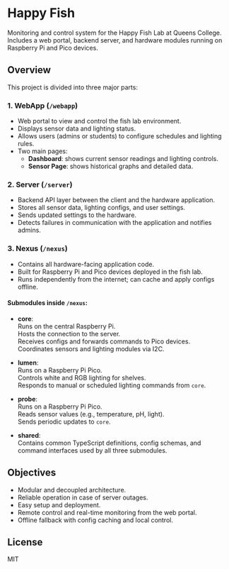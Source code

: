 # Happy Fish

Monitoring and control system for the Happy Fish Lab at Queens College. Includes a web portal, backend server, and hardware modules running on Raspberry Pi and Pico devices.

## Overview

This project is divided into three major parts:

### 1. WebApp (`/webapp`)
- Web portal to view and control the fish lab environment.
- Displays sensor data and lighting status.
- Allows users (admins or students) to configure schedules and lighting rules.
- Two main pages:
  - **Dashboard**: shows current sensor readings and lighting controls.
  - **Sensor Page**: shows historical graphs and detailed data.

### 2. Server (`/server`)
- Backend API layer between the client and the hardware application.
- Stores all sensor data, lighting configs, and user settings.
- Sends updated settings to the hardware.
- Detects failures in communication with the application and notifies admins.

### 3. Nexus (`/nexus`)
- Contains all hardware-facing application code.
- Built for Raspberry Pi and Pico devices deployed in the fish lab.
- Runs independently from the internet; can cache and apply configs offline.

#### Submodules inside `/nexus`:
- **core**:  
  Runs on the central Raspberry Pi.  
  Hosts the connection to the server.  
  Receives configs and forwards commands to Pico devices.  
  Coordinates sensors and lighting modules via I2C.

- **lumen**:  
  Runs on a Raspberry Pi Pico.  
  Controls white and RGB lighting for shelves.  
  Responds to manual or scheduled lighting commands from `core`.

- **probe**:  
  Runs on a Raspberry Pi Pico.  
  Reads sensor values (e.g., temperature, pH, light).  
  Sends periodic updates to `core`.

- **shared**:  
  Contains common TypeScript definitions, config schemas, and command interfaces used by all three submodules.

## Objectives

- Modular and decoupled architecture.
- Reliable operation in case of server outages.
- Easy setup and deployment.
- Remote control and real-time monitoring from the web portal.
- Offline fallback with config caching and local control.

## License

MIT
